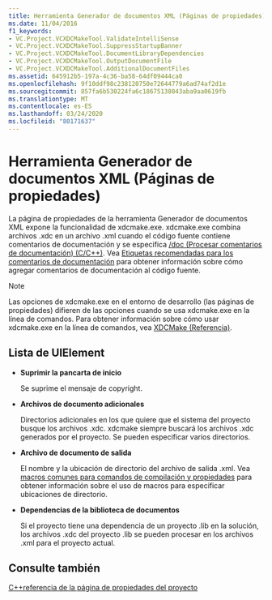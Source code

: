 ```yaml
---
title: Herramienta Generador de documentos XML (Páginas de propiedades)
ms.date: 11/04/2016
f1_keywords:
- VC.Project.VCXDCMakeTool.ValidateIntelliSense
- VC.Project.VCXDCMakeTool.SuppressStartupBanner
- VC.Project.VCXDCMakeTool.DocumentLibraryDependencies
- VC.Project.VCXDCMakeTool.OutputDocumentFile
- VC.Project.VCXDCMakeTool.AdditionalDocumentFiles
ms.assetid: 645912b5-197a-4c36-ba58-64df09444ca0
ms.openlocfilehash: 9f10ddf98c238120750e72644779a6ad74af2d1e
ms.sourcegitcommit: 857fa6b530224fa6c18675138043aba9aa0619fb
ms.translationtype: MT
ms.contentlocale: es-ES
ms.lasthandoff: 03/24/2020
ms.locfileid: "80171637"
---
```

# <a name="xml-document-generator-tool-property-pages"></a>Herramienta Generador de documentos XML (Páginas de propiedades)

La página de propiedades de la herramienta Generador de documentos XML expone la funcionalidad de xdcmake.exe. xdcmake.exe combina archivos .xdc en un archivo .xml cuando el código fuente contiene comentarios de documentación y se especifica [/doc (Procesar comentarios de documentación) (C/C++)](doc-process-documentation-comments-c-cpp.md). Vea [Etiquetas recomendadas para los comentarios de documentación](recommended-tags-for-documentation-comments-visual-cpp.md) para obtener información sobre cómo agregar comentarios de documentación al código fuente.

> [!NOTE]
>  Las opciones de xdcmake.exe en el entorno de desarrollo (las páginas de propiedades) difieren de las opciones cuando se usa xdcmake.exe en la línea de comandos. Para obtener información sobre cómo usar xdcmake.exe en la línea de comandos, vea [XDCMake (Referencia)](xdcmake-reference.md).

## <a name="uielement-list"></a>Lista de UIElement

- **Suprimir la pancarta de inicio**

   Se suprime el mensaje de copyright.

- **Archivos de documento adicionales**

   Directorios adicionales en los que quiere que el sistema del proyecto busque los archivos .xdc. xdcmake siempre buscará los archivos .xdc generados por el proyecto. Se pueden especificar varios directorios.

- **Archivo de documento de salida**

   El nombre y la ubicación de directorio del archivo de salida .xml. Vea [macros comunes para comandos de compilación y propiedades](common-macros-for-build-commands-and-properties.md) para obtener información sobre el uso de macros para especificar ubicaciones de directorio.

- **Dependencias de la biblioteca de documentos**

   Si el proyecto tiene una dependencia de un proyecto .lib en la solución, los archivos .xdc del proyecto .lib se pueden procesar en los archivos .xml para el proyecto actual.

## <a name="see-also"></a>Consulte también

[C++referencia de la página de propiedades del proyecto](property-pages-visual-cpp.md)
